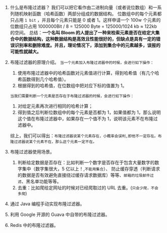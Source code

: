 1. 什么是布隆过滤器？
   我们可以把它看作由二进制向量（或者说位数组）和一系列随机映射函数（哈希函数）两部分组成的数据结构。
   位数组中的每个元素都只占用 `1 bit` ，并且每个元素只能是 0 或者 1。这样申请一个 100w 个元素的位数组只占用 1000000Bit / 8 = 125000 Byte = 125000/1024 kb ≈ 122kb 的空间。
   总结：**一个名叫 Bloom 的人提出了一种来检索元素是否在给定大集合中的数据结构，这种数据结构是高效且性能很好的，但缺点是具有一定的错误识别率和删除难度。并且，理论情况下，添加到集合中的元素越多，误报的可能性就越大。**
2. 布隆过滤器的原理介绍。
   `当一个元素加入布隆过滤器中的时候，会进行如下操作：`

   1. 使用布隆过滤器中的哈希函数对元素值进行计算，得到哈希值（有几个哈希函数得到几个哈希值）。
   2. 根据得到的哈希值，在位数组中把对应下标的值置为 1。

   `当我们需要判断一个元素是否存在于布隆过滤器的时候，会进行如下操作：`

   1. 对给定元素再次进行相同的哈希计算；
   2. 得到值之后判断位数组中的每个元素是否都为 1，如果值都为 1，那么说明这个值在布隆过滤器中，如果存在一个值不为 1，说明该元素不在布隆过滤器中。

   综上，我们可以得出：`布隆过滤器说某个元素存在，小概率会误判,即他不一定存在。布隆过滤器说某个元素不在，那么这个元素一定不在。`

3. 布隆过滤器使用场景。
   1. 判断给定数据是否存在：比如判断一个数字是否存在于包含大量数字的数字集中（数字集很大，5 亿以上！,`不能用集合`）、 防止缓存穿透（判断请求的数据是否有效避免直接绕过缓存请求数据库）等等、`邮箱的垃圾邮件过滤`、黑名单功能等等。
   2. 去重：比如爬给定网址的时候对已经爬取过的 URL 去重。(`只会少爬，不会多爬`)
4. 通过 Java 编程手动实现布隆过滤器。
5. 利用 Google 开源的 Guava 中自带的布隆过滤器。
6. Redis 中的布隆过滤器。
